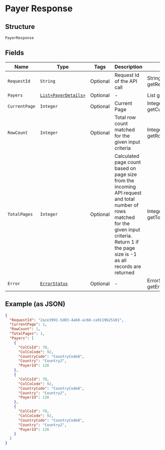 
# Payer Response

## Structure

`PayerResponse`

## Fields

| Name | Type | Tags | Description | Getter | Setter |
|  --- | --- | --- | --- | --- | --- |
| `RequestId` | `String` | Optional | Request Id of the API call | String getRequestId() | setRequestId(String requestId) |
| `Payers` | [`List<PayerDetails>`](../../doc/models/payer-details.md) | Optional | - | List<PayerDetails> getPayers() | setPayers(List<PayerDetails> payers) |
| `CurrentPage` | `Integer` | Optional | Current Page | Integer getCurrentPage() | setCurrentPage(Integer currentPage) |
| `RowCount` | `Integer` | Optional | Total row count matched for the given input criteria | Integer getRowCount() | setRowCount(Integer rowCount) |
| `TotalPages` | `Integer` | Optional | Calculated page count based on page size from the incoming API request and total number of rows matched for the given input criteria. Return 1 if the page size is -1 as all records are returned | Integer getTotalPages() | setTotalPages(Integer totalPages) |
| `Error` | [`ErrorStatus`](../../doc/models/error-status.md) | Optional | - | ErrorStatus getError() | setError(ErrorStatus error) |

## Example (as JSON)

```json
{
  "RequestId": "2ace3991-5d03-4a68-ac68-ca9119b25101",
  "CurrentPage": 1,
  "RowCount": 1,
  "TotalPages": 1,
  "Payers": [
    {
      "ColCoId": 78,
      "ColCoCode": 92,
      "CountryCode": "CountryCode8",
      "Country": "Country2",
      "PayerId": 126
    },
    {
      "ColCoId": 78,
      "ColCoCode": 92,
      "CountryCode": "CountryCode8",
      "Country": "Country2",
      "PayerId": 126
    },
    {
      "ColCoId": 78,
      "ColCoCode": 92,
      "CountryCode": "CountryCode8",
      "Country": "Country2",
      "PayerId": 126
    }
  ]
}
```

